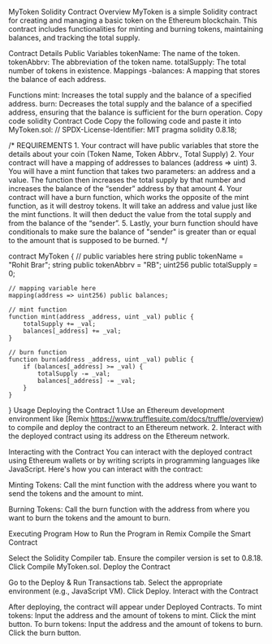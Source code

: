 MyToken Solidity Contract
Overview
MyToken is a simple Solidity contract for creating and managing a basic token on the Ethereum blockchain. This contract includes functionalities for minting and burning tokens, maintaining balances, and tracking the total supply.

Contract Details
Public Variables
tokenName: The name of the token.
tokenAbbrv: The abbreviation of the token name.
totalSupply: The total number of tokens in existence.
Mappings
-balances: A mapping that stores the balance of each address.

Functions
mint: Increases the total supply and the balance of a specified address.
burn: Decreases the total supply and the balance of a specified address, ensuring that the balance is sufficient for the burn operation.
Copy code solidity Contract Code
Copy the following code and paste it into MyToken.sol:
// SPDX-License-Identifier: MIT
pragma solidity 0.8.18;

/*
       REQUIREMENTS
    1. Your contract will have public variables that store the details about your coin (Token Name, Token Abbrv., Total Supply)
    2. Your contract will have a mapping of addresses to balances (address => uint)
    3. You will have a mint function that takes two parameters: an address and a value. 
       The function then increases the total supply by that number and increases the balance 
       of the “sender” address by that amount
    4. Your contract will have a burn function, which works the opposite of the mint function, as it will destroy tokens. 
       It will take an address and value just like the mint functions. It will then deduct the value from the total supply 
       and from the balance of the “sender”.
    5. Lastly, your burn function should have conditionals to make sure the balance of "sender" is greater than or equal 
       to the amount that is supposed to be burned.
*/

contract MyToken {
    // public variables here
    string public tokenName = "Rohit Brar";
    string public tokenAbbrv = "RB";
    uint256 public totalSupply = 0;

    // mapping variable here
    mapping(address => uint256) public balances;

    // mint function
    function mint(address _address, uint _val) public {
        totalSupply += _val;
        balances[_address] += _val;
    }

    // burn function
    function burn(address _address, uint _val) public {
        if (balances[_address] >= _val) {
            totalSupply -= _val;
            balances[_address] -= _val;
        }
    }
}
Usage
Deploying the Contract
1.Use an Ethereum development environment like [Remix https://www.trufflesuite.com/docs/truffle/overview) to compile and deploy the contract to an Ethereum network. 2. Interact with the deployed contract using its address on the Ethereum network.

Interacting with the Contract
You can interact with the deployed contract using Ethereum wallets or by writing scripts in programming languages like JavaScript. Here's how you can interact with the contract:

Minting Tokens: Call the mint function with the address where you want to send the tokens and the amount to mint.

Burning Tokens: Call the burn function with the address from where you want to burn the tokens and the amount to burn.

Executing Program
How to Run the Program in Remix
Compile the Smart Contract

Select the Solidity Compiler tab.
Ensure the compiler version is set to 0.8.18.
Click Compile MyToken.sol.
Deploy the Contract

Go to the Deploy & Run Transactions tab.
Select the appropriate environment (e.g., JavaScript VM).
Click Deploy.
Interact with the Contract

After deploying, the contract will appear under Deployed Contracts.
To mint tokens:
Input the address and the amount of tokens to mint.
Click the mint button.
To burn tokens:
Input the address and the amount of tokens to burn.
Click the burn button.
